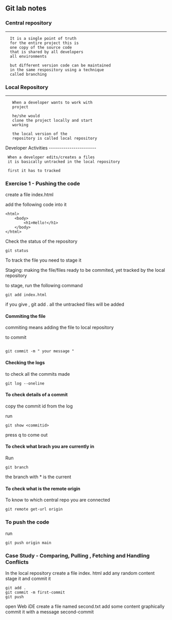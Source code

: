 ## Git lab notes


### Central repository
------------------

      It is a single point of truth
	  for the entire project this is
	  one copy of the source code
	  that is shared by all developers
	  all environments
	  
	  but different version code can be maintained
	  in the same respository using a technique 
	  called branching
	  
	  
### Local Repository
----------------
       When a developer wants to work with 
	   project 
	   
	   he/she would
	   clone the project locally and start
	   working
	   
	   the local version of the
	   repository is called local repository
	   
Developer Activities
	 -----------------------
	 
	 When a developer edits/creates a files
	 it is basically untracked in the local repository
	 
	 first it has to tracked
	 
	
### Exercise 1 - Pushing the code

create a file index.html

add the following code into it

```
<html>
    <body>
        <h1>Hello!</h1>
    </body>
</html>
```
	 
Check the status of the repository

```
git status
```
	 
To track the file you need to stage it

Staging: making the file/files ready to be commited, yet
tracked by the local repository

to stage, run the following command

```
git add index.html
```

if you give , git add .  all the untracked files will be added
	 
#### Commiting the file

commiting means adding the file to local repository

to commit

```

git commit -m " your message "

```

#### Checking the logs

to check all the commits made

```
git log --oneline

```

#### To check details of a commit

copy the commit id from the log

run



```
git show <commitid>
```

press q to come out

#### To check what brach you are currently in

Run

```
git branch
```

the branch with * is the current

#### To check what is the remote origin

To know to which central repo you are connected

```
git remote get-url origin
```

### To push the code

run
```
git push origin main
```

### Case Study - Comparing, Pulling , Fetching and Handling Conflicts

In the local repository
create a file index. html
add any random content
stage it and commit it

```
git add .
git commit -m first-commit
git push
```

open Web iDE 
create a file named second.txt add some content
graphically
commit it with a message second-commit